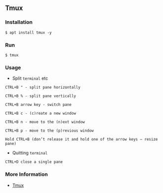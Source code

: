 ## Tmux

### Installation
```
$ apt install tmux -y
```

### Run
```
$ tmux
```

### Usage
* Split `terminal` etc
```
CTRL+B " - split pane horizontally

CTRL+B % - split pane vertically

CTRL+B arrow key - switch pane

CTRL+B c - (c)reate a new window

CTRL+B n - move to the (n)ext window

CTRL+B p - move to the (p)revious window

Hold CTRL+B (don’t release it and hold one of the arrow keys — resize pane)
```

* Quitting `terminal`
```
CTRL+D close a single pane
```

### More Information
* [Tmux](https://man.openbsd.org/OpenBSD-current/man1/tmux.1)
